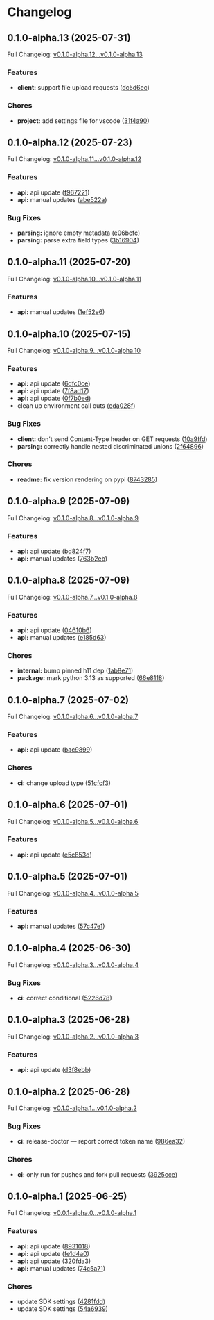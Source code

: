 # Changelog

## 0.1.0-alpha.13 (2025-07-31)

Full Changelog: [v0.1.0-alpha.12...v0.1.0-alpha.13](https://github.com/codeset-ai/codeset-sdk/compare/v0.1.0-alpha.12...v0.1.0-alpha.13)

### Features

* **client:** support file upload requests ([dc5d6ec](https://github.com/codeset-ai/codeset-sdk/commit/dc5d6ecd367c436d22ec66da68a906abc978382f))


### Chores

* **project:** add settings file for vscode ([31f4a90](https://github.com/codeset-ai/codeset-sdk/commit/31f4a909e7e7e9699a47c15c9cbee3536929e512))

## 0.1.0-alpha.12 (2025-07-23)

Full Changelog: [v0.1.0-alpha.11...v0.1.0-alpha.12](https://github.com/codeset-ai/codeset-sdk/compare/v0.1.0-alpha.11...v0.1.0-alpha.12)

### Features

* **api:** api update ([f967221](https://github.com/codeset-ai/codeset-sdk/commit/f967221ede186215eac4438fd42013ae45758645))
* **api:** manual updates ([abe522a](https://github.com/codeset-ai/codeset-sdk/commit/abe522a3197a58bf8529df02f7959edc05b38e10))


### Bug Fixes

* **parsing:** ignore empty metadata ([e06bcfc](https://github.com/codeset-ai/codeset-sdk/commit/e06bcfce4747daad7ebe9db900b5f8f737f22354))
* **parsing:** parse extra field types ([3b16904](https://github.com/codeset-ai/codeset-sdk/commit/3b169046c797a7cbe98f9dc8b543921dffca5c21))

## 0.1.0-alpha.11 (2025-07-20)

Full Changelog: [v0.1.0-alpha.10...v0.1.0-alpha.11](https://github.com/codeset-ai/codeset-sdk/compare/v0.1.0-alpha.10...v0.1.0-alpha.11)

### Features

* **api:** manual updates ([1ef52e6](https://github.com/codeset-ai/codeset-sdk/commit/1ef52e675b31eecdd49379715916899daba815f1))

## 0.1.0-alpha.10 (2025-07-15)

Full Changelog: [v0.1.0-alpha.9...v0.1.0-alpha.10](https://github.com/codeset-ai/codeset-sdk/compare/v0.1.0-alpha.9...v0.1.0-alpha.10)

### Features

* **api:** api update ([6dfc0ce](https://github.com/codeset-ai/codeset-sdk/commit/6dfc0ce61591a02857cf455c9303d0dbc5942c4d))
* **api:** api update ([7f8ad17](https://github.com/codeset-ai/codeset-sdk/commit/7f8ad17bf64892f70a6c324de5f560ee3d8be774))
* **api:** api update ([0f7b0ed](https://github.com/codeset-ai/codeset-sdk/commit/0f7b0ed03db4cb5e6e7d0484e3aee128e70509c8))
* clean up environment call outs ([eda028f](https://github.com/codeset-ai/codeset-sdk/commit/eda028f46edc46d9aeafd2ff4cf196fe54526de7))


### Bug Fixes

* **client:** don't send Content-Type header on GET requests ([10a9ffd](https://github.com/codeset-ai/codeset-sdk/commit/10a9ffd175b2837f6a880ab281369d95f3f5ba42))
* **parsing:** correctly handle nested discriminated unions ([2f64896](https://github.com/codeset-ai/codeset-sdk/commit/2f64896ab114adb782cb349aabd8275e7ae48982))


### Chores

* **readme:** fix version rendering on pypi ([8743285](https://github.com/codeset-ai/codeset-sdk/commit/87432851bcbc016e6d3cab5a6388e72d0de2af72))

## 0.1.0-alpha.9 (2025-07-09)

Full Changelog: [v0.1.0-alpha.8...v0.1.0-alpha.9](https://github.com/codeset-ai/codeset-sdk/compare/v0.1.0-alpha.8...v0.1.0-alpha.9)

### Features

* **api:** api update ([bd824f7](https://github.com/codeset-ai/codeset-sdk/commit/bd824f79f5654ebb1b04769d6db6f60d3fbfe31b))
* **api:** manual updates ([763b2eb](https://github.com/codeset-ai/codeset-sdk/commit/763b2eb07889706877b38f0b2f8b4e906215072e))

## 0.1.0-alpha.8 (2025-07-09)

Full Changelog: [v0.1.0-alpha.7...v0.1.0-alpha.8](https://github.com/codeset-ai/codeset-sdk/compare/v0.1.0-alpha.7...v0.1.0-alpha.8)

### Features

* **api:** api update ([04610b6](https://github.com/codeset-ai/codeset-sdk/commit/04610b66b39f7c398cff96e3163ad47bb36cf735))
* **api:** manual updates ([e185d63](https://github.com/codeset-ai/codeset-sdk/commit/e185d63f1df964dd9c26618fd9e23deebd5465e6))


### Chores

* **internal:** bump pinned h11 dep ([1ab8e71](https://github.com/codeset-ai/codeset-sdk/commit/1ab8e714da29dd57961a803f49dc29be1f006417))
* **package:** mark python 3.13 as supported ([66e8118](https://github.com/codeset-ai/codeset-sdk/commit/66e811829d827dfa63a3c343738bc6268a5b4953))

## 0.1.0-alpha.7 (2025-07-02)

Full Changelog: [v0.1.0-alpha.6...v0.1.0-alpha.7](https://github.com/codeset-ai/codeset-sdk/compare/v0.1.0-alpha.6...v0.1.0-alpha.7)

### Features

* **api:** api update ([bac9899](https://github.com/codeset-ai/codeset-sdk/commit/bac9899822b753e1ad7ee540255c83ea5565b2dd))


### Chores

* **ci:** change upload type ([51cfcf3](https://github.com/codeset-ai/codeset-sdk/commit/51cfcf3e1be332241d4d712b3296dcb13f0d57e6))

## 0.1.0-alpha.6 (2025-07-01)

Full Changelog: [v0.1.0-alpha.5...v0.1.0-alpha.6](https://github.com/codeset-ai/codeset-sdk/compare/v0.1.0-alpha.5...v0.1.0-alpha.6)

### Features

* **api:** api update ([e5c853d](https://github.com/codeset-ai/codeset-sdk/commit/e5c853d0c2dbb936a630f1dada9e963cb0b540e0))

## 0.1.0-alpha.5 (2025-07-01)

Full Changelog: [v0.1.0-alpha.4...v0.1.0-alpha.5](https://github.com/codeset-ai/codeset-sdk/compare/v0.1.0-alpha.4...v0.1.0-alpha.5)

### Features

* **api:** manual updates ([57c47e1](https://github.com/codeset-ai/codeset-sdk/commit/57c47e1c1ac3be473855e7c5f12fef74f582064f))

## 0.1.0-alpha.4 (2025-06-30)

Full Changelog: [v0.1.0-alpha.3...v0.1.0-alpha.4](https://github.com/codeset-ai/codeset-sdk/compare/v0.1.0-alpha.3...v0.1.0-alpha.4)

### Bug Fixes

* **ci:** correct conditional ([5226d78](https://github.com/codeset-ai/codeset-sdk/commit/5226d784af4d87df18fe2cf3e6960fb9d8c43b65))

## 0.1.0-alpha.3 (2025-06-28)

Full Changelog: [v0.1.0-alpha.2...v0.1.0-alpha.3](https://github.com/codeset-ai/codeset-sdk/compare/v0.1.0-alpha.2...v0.1.0-alpha.3)

### Features

* **api:** api update ([d3f8ebb](https://github.com/codeset-ai/codeset-sdk/commit/d3f8ebbfc483bed5da02d27e1ed922a1e8b9e455))

## 0.1.0-alpha.2 (2025-06-28)

Full Changelog: [v0.1.0-alpha.1...v0.1.0-alpha.2](https://github.com/codeset-ai/codeset-sdk/compare/v0.1.0-alpha.1...v0.1.0-alpha.2)

### Bug Fixes

* **ci:** release-doctor — report correct token name ([986ea32](https://github.com/codeset-ai/codeset-sdk/commit/986ea3232e329ff2aa2dbf6ee043542052e939ca))


### Chores

* **ci:** only run for pushes and fork pull requests ([3925cce](https://github.com/codeset-ai/codeset-sdk/commit/3925ccec55d27e377699ee8d5a114b72f0acc2e7))

## 0.1.0-alpha.1 (2025-06-25)

Full Changelog: [v0.0.1-alpha.0...v0.1.0-alpha.1](https://github.com/codeset-ai/codeset-sdk/compare/v0.0.1-alpha.0...v0.1.0-alpha.1)

### Features

* **api:** api update ([8931018](https://github.com/codeset-ai/codeset-sdk/commit/893101836a762bc2dcb38fa2399f37f8d6b2602a))
* **api:** api update ([fe1d4a0](https://github.com/codeset-ai/codeset-sdk/commit/fe1d4a0e2fe6856c153d323ee6b6ced08b78ee0d))
* **api:** api update ([320fda3](https://github.com/codeset-ai/codeset-sdk/commit/320fda3ff1b5c99c2f4f9eb46c09adb8fdc6c630))
* **api:** manual updates ([74c5a71](https://github.com/codeset-ai/codeset-sdk/commit/74c5a71a101028db412719cb1edcc7ff3f96251b))


### Chores

* update SDK settings ([4281fdd](https://github.com/codeset-ai/codeset-sdk/commit/4281fddd40c155149bdd071eeec5ec71d34ef1ee))
* update SDK settings ([54a6939](https://github.com/codeset-ai/codeset-sdk/commit/54a69396c87bf4bb5a7d933b76573a8171b2d8ad))
